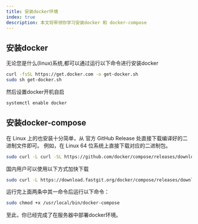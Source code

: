 ```yaml
---
title: 安装docker环境
index: true
description: 本文将带领你学习安装docker 和 docker-compose
---
```

## 安装docker
无论您是什么(linux)系统,都可以通过运行以下命令进行安装docker
```bash
curl -fsSL https://get.docker.com -o get-docker.sh
sudo sh get-docker.sh
```
然后设置docker开机自启
```bash
systemctl enable docker
```
## 安装docker-compose
在 Linux 上的也安装十分简单，从 官方 GitHub Release 处直接下载编译好的二进制文件即可。
例如，在 Linux 64 位系统上直接下载对应的二进制包。
```bash
sudo curl -L curl -SL https://github.com/docker/compose/releases/download/v2.12.2/docker-compose-linux-x86_64 -o /usr/local/bin/docker-compose > /usr/local/bin/docker-compose
```
国内用户可以使用以下方式加快下载
```bash
sudo curl -L https://download.fastgit.org/docker/compose/releases/download/v2.12.2/docker-compose-linux-x86_64 > /usr/local/bin/docker-compose
```
运行完上面两条中其一命令后运行以下命令：
```bash
sudo chmod +x /usr/local/bin/docker-compose
```

至此，你已经完成了在服务器中部署docker环境。